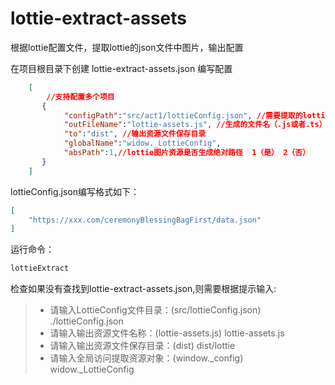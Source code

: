 # lottie-extract-assets
根据lottie配置文件，提取lottie的json文件中图片，输出配置

在项目根目录下创建 lottie-extract-assets.json 编写配置
```json
    [
        //支持配置多个项目
       {
            "configPath":"src/act1/lottieConfig.json", //需要提取的lottie 配置
            "outFileName":"lottie-assets.js", //生成的文件名（.js或者.ts）
            "to":"dist", //输出资源文件保存目录
            "globalName":"widow._LottieConfig",
            "absPath":1,//lottie图片资源是否生成绝对路径  1（是） 2（否）
       }
    ]
```
lottieConfig.json编写格式如下：
```json
[
    "https://xxx.com/ceremonyBlessingBagFirst/data.json"
]
```

运行命令：
```js
lottieExtract 
```

检查如果没有查找到lottie-extract-assets.json,则需要根据提示输入:
> * 请输入LottieConfig文件目录：(src/lottieConfig.json) ./lottieConfig.json
> * 请输入输出资源文件名称：(lottie-assets.js) lottie-assets.js
> * 请输入输出资源文件保存目录：(dist) dist/lottie
> * 请输入全局访问提取资源对象：(window._config) widow._LottieConfig







